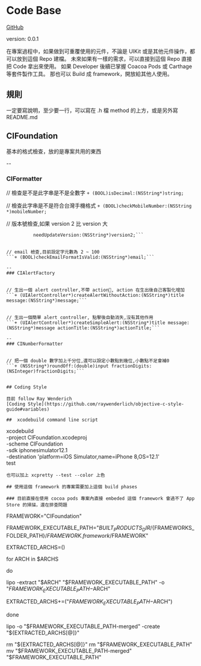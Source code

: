 # Code Base 

[GitHub](https://github.com/Mobile-CloudInteractive/iOSCodeBase)

version: 0.0.1

在專案過程中，如果做到可重覆使用的元件，不論是 UIKit 或是其他元件操作，都可以放到這個 Repo 建檔。 
未來如果有一樣的需求，可以直接到這個 Repo 直接把 Code 拿出來使用。 
如果 Developer 後續已掌握 Coacoa Pods 或 Carthage 等套件製作工具。
那也可以 Build 成 framework，開放給其他人使用。

## 規則
一定要寫說明，至少要一行，可以寫在 .h 檔 method 的上方，或是另外寫 README.md

## CIFoundation
基本的格式檢查，放的是專案共用的東西

--
### CIFormatter


// 檢查是不是此字串是不是全數字
```+ (BOOL)isDecimal:(NSString*)string;```


// 檢查此字串是不是符合台灣手機格式
```+ (BOOL)checkMobileNumber:(NSString *)mobileNumber;```


// 版本號檢查,如果 version 2 比 version 大
```+ (BOOL)checkNeedUpdateFrom:(NSString*)version1
          needUpdateVersion:(NSString*)version2;```


// email 檢查,目前設定字元數為 2 ~ 100
```+ (BOOL)checkEmailFormatIsValid:(NSString*)email;```

--
### CIAlertFactory


// 生出一個 alert controller,不帶 action, action 在生出後自己客製化增加
```+ (UIAlertController*)createAlertWithoutAction:(NSString*)title message:(NSString*)message;```


// 生出一個簡單 alert controller, 點擊後自動消失,沒有其他作用
```+ (UIAlertController*)createSimpleAlert:(NSString*)title message:(NSString*)message actionTitle:(NSString*)actionTitle;```

--
### CINumberFormatter


// 把一個 double 數字加上千分位,還可以設定小數點到幾位,小數點不足會補0
```+ (NSString*)roundOff:(double)input fractionDigits:(NSInteger)fractionDigits;```


## Coding Style

目前 follow Ray Wenderich  
[Coding Style](https://github.com/raywenderlich/objective-c-style-guide#variables)

##  xcodebuild command line script

```
xcodebuild \
-project CIFoundation.xcodeproj \
-scheme CIFoundation \
-sdk iphonesimulator12.1 \
-destination 'platform=iOS Simulator,name=iPhone 8,OS=12.1' \
test
```
也可以加上 xcpretty --test --color 上色

## 使用這個 framework 的專案需要加上這個 build phases

### 目前直接在使用 cocoa pods 專案內直接 embeded 這個 framework 會過不了 App Store 的掃描，還在排查問題

```
FRAMEWORK="CIFoundation"

FRAMEWORK_EXECUTABLE_PATH="${BUILT_PRODUCTS_DIR}/${FRAMEWORKS_FOLDER_PATH}/$FRAMEWORK.framework/$FRAMEWORK"

EXTRACTED_ARCHS=()

for ARCH in $ARCHS

do

lipo -extract "$ARCH" "$FRAMEWORK_EXECUTABLE_PATH" -o "$FRAMEWORK_EXECUTABLE_PATH-$ARCH"

EXTRACTED_ARCHS+=("$FRAMEWORK_EXECUTABLE_PATH-$ARCH")

done

lipo -o "$FRAMEWORK_EXECUTABLE_PATH-merged" -create "${EXTRACTED_ARCHS[@]}"

rm "${EXTRACTED_ARCHS[@]}"
rm "$FRAMEWORK_EXECUTABLE_PATH"
mv "$FRAMEWORK_EXECUTABLE_PATH-merged" "$FRAMEWORK_EXECUTABLE_PATH"
```